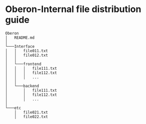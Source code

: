 # Oberon-Internal file distribution guide

```
Oberon
│   README.md
│
└───Interface
│   │   file011.txt
│   │   file012.txt
│   │
│   └───frontend
│   │   │   file111.txt
│   │   │   file112.txt
│   │   │   ...
│   │
│   └───backend
│       │   file111.txt
│       │   file112.txt
│       │   ...
│   
└───etc
    │   file021.txt
    │   file022.txt
```




        